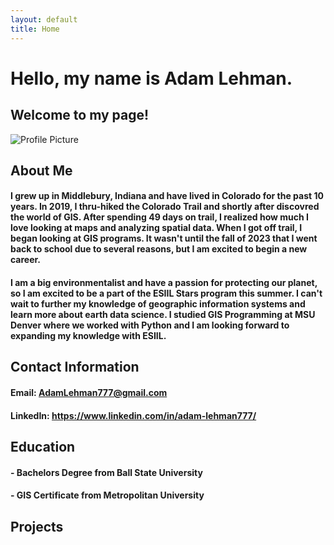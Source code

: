 ```yaml
---
layout: default
title: Home
---
```


# Hello, my name is __Adam Lehman__.
## Welcome to my page!
![Profile Picture](img/Backpacking_Photo_ESIIL.jpg)
## About Me
#### I grew up in Middlebury, Indiana and have lived in Colorado for the past 10 years. In 2019, I thru-hiked the Colorado Trail and shortly after discovred the world of GIS. After spending 49 days on trail, I realized how much I love looking at maps and analyzing spatial data. When I got off trail, I began looking at GIS programs. It wasn't until the fall of 2023 that I went back to school due to several reasons, but I am excited to begin a new career. 

#### I am a big environmentalist and have a passion for protecting our planet, so I am excited to be a part of the ESIIL Stars program this summer. I can't wait to further my knowledge of geographic information systems and learn more about earth data science. I studied GIS Programming at MSU Denver where we worked with Python and I am looking forward to expanding my knowledge with ESIIL.


## Contact Information 
#### Email: AdamLehman777@gmail.com
#### LinkedIn: https://www.linkedin.com/in/adam-lehman777/

## Education 
#### - Bachelors Degree from Ball State University
#### - GIS Certificate from Metropolitan University

## Projects


